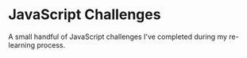 # JavaScript Challenges

A small handful of JavaScript challenges I've completed during my re-learning process.
